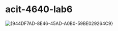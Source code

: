 # acit-4640-lab6
![{944DF7AD-8E46-45AD-A0B0-59BE029264C9}](https://github.com/user-attachments/assets/dcb357eb-7a86-4ef1-a58b-dff3812686cf)

